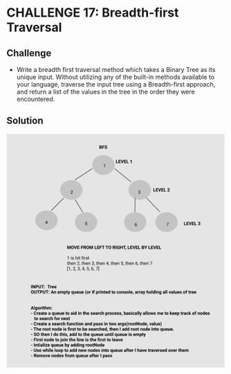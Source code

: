 # CHALLENGE 17: Breadth-first Traversal


## Challenge

- Write a breadth first traversal method which takes a Binary Tree as its unique input. Without utilizing any of the built-in methods available to your language, traverse the input tree using a Breadth-first approach, and return a list of the values in the tree in the order they were encountered.


## Solution

![Whiteboard](BFS.png)